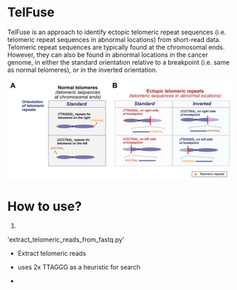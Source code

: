 # TelFuse

TelFuse is an approach to identify ectopic telomeric repeat sequences (i.e. telomeric repeat sequences in abnormal locations) from short-read data. Telomeric repeat sequences are typically found at the chromosomal ends. However, they can also be found in abnormal locations in the cancer genome, in either the standard orientation relative to a breakpoint (i.e. same as normal telomeres), or in the inverted orientation.

![Schematic of ectopic telomeric repeats](img/Ectopic_telomeric_repeats.png)



# How to use?

1. 
'extract_telomeric_reads_from_fastq.py'
- Extract telomeric reads
- uses 2x TTAGGG as a heuristic for search



-  
